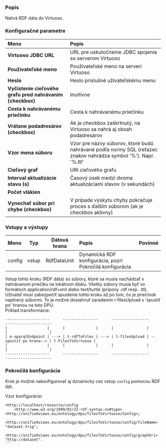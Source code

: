 ### Popis

Nahrá RDF dáta do Virtuoso.

### Konfiguračné parametre

| Meno | Popis |
|:----|:----|
|**Virtuoso JDBC URL** | URL pre uskutočnenie JDBC spojenia so serverom Virtuoso |
|**Používateľské meno** | Používateľské meno na serveri Virtuoso |
|**Heslo** | Heslo príslušné užívateľskému menu |
|**Vyčistenie cieľového grafu pred nahrávaním (checkbox)** | Inuitívne|
|**Cesta k nahrávanému priečinku** | Cesta k nahrávanému priečinku |
|**Vrátane podadresárov (checkbox)** | Ak je checkbox zaškrtnutý, na Virtuoso sa nahrá aj obsah podadresárov |
|**Vzor mena súboru** | Vzor pre názvy súborov, ktoré budú nahrávané podľa normy SQL (reťazec znakov nahrádza symbol '%'). Napr. '%.ttl' |
|**Cieľový graf** | URI cieľového grafu |
|**Interval aktualizácie stavu (s)** | Časový úsek medzi dvoma aktualizáciami stavov (v sekundách) |
|**Počet vlákien** | |
|**Vynechať súbor pri chybe (checkbox)** | V prípade výskytu chyby pokračuje proces s ďalším súborom (ak je checkbox aktívny) |

### Vstupy a výstupy

|Meno |Typ | Dátová hrana | Popis | Povinné |
|:--------|:------:|:------:|:-------------|:---------------------:|
|config |vstup| RdfDataUnit | Dynamická RDF konfigurácia, pozri Pokročilá konfigurácia | |

Vstup tohto kroku (RDF dáta) sú súbory, ktoré sa musia nachádzať v nahrávanom priečiku na lokálnom disku. Všetky súbory musia byť vo formátoch 
application/rdf+xml alebo text/turtle (prípony .rdf resp. .ttl). Užívateľ musí zabezpečiť spustenie tohto kroku až po tom, čo je priečinok naplnený súbormi.
To je možné dosiahnuť zaradením l-filesUpload s 'spustiť po' hranou na toto DPU.  
Príklad transformácie:

    --------------------      ----------------      -----------------                       ---------------------
    |                  |      |              |      |               |                       |                   |
    | e-sparqlEndpoint | ---> | t-rdfToFiles | ---> | l-filesUpload | --spustiť po hrana--> | l-FilesToVirtuoso |
    |                  |      |              |      |               |                       |                   |
    --------------------      ----------------      -----------------                       ---------------------
 

### Pokročilá konfigurácia

Krok je možné nakonfigurovať aj dznamicky cez vstup `config` pomocou RDF dát.

Vzor konfigurácie:

````turtle
<http://localhost/resource/config	
    <http://www.w3.org/1999/02/22-rdf-syntax-ns#type> <http://unifiedviews.eu/ontology/dpu/filesToVirtuoso/Config>;
    <http://unifiedviews.eu/ontology/dpu/filesToVirtuoso/config/fileName> "dataset.trig";
    <http://unifiedviews.eu/ontology/dpu/filesToVirtuoso/config/graphUri> "http://dataset".
```
